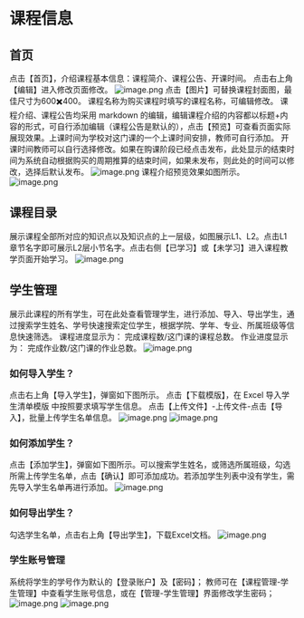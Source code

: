 # 课程信息
## 首页
点击【首页】，介绍课程基本信息：课程简介、课程公告、开课时间。
点击右上角【编辑】进入修改页面修改。
![image.png](https://cdn.nlark.com/yuque/0/2023/png/27525727/1686205687376-5d96d703-6b17-491b-ade2-e83e3dffb790.png#averageHue=%23fafafa&clientId=uec1c0108-ddf5-4&from=paste&height=271&id=ubb4a1491&originHeight=541&originWidth=1914&originalType=binary&ratio=2&rotation=0&showTitle=false&size=110366&status=done&style=none&taskId=uce274b47-7577-4c1b-974c-df92a636ef3&title=&width=957)
点击【图片】可替换课程封面图，最佳尺寸为600✖️400。
课程名称为购买课程时填写的课程名称，可编辑修改。
课程介绍、课程公告均采用 markdown 的编辑，编辑课程介绍的内容都以标题+内容的形式，可自行添加编辑（课程公告是默认的），点击【预览】可查看页面实际展现效果。上课时间为学校对这门课的一个上课时间安排，教师可自行添加。
开课时间教师可以自行选择修改。如果在购课阶段已经点击发布，此处显示的结束时间为系统自动根据购买的周期推算的结束时间，如果未发布，则此处的时间可以修改，选择后默认发布。
![image.png](https://cdn.nlark.com/yuque/0/2023/png/27525727/1686207778050-df3af4dc-c0e5-4173-b30e-8dbfd4f3cf82.png#averageHue=%23fcfcfc&clientId=uec1c0108-ddf5-4&from=paste&height=446&id=uc3a4e8f4&originHeight=891&originWidth=1440&originalType=binary&ratio=2&rotation=0&showTitle=false&size=130996&status=done&style=none&taskId=u4541666d-0bad-4a98-a32a-20efad88f43&title=&width=720)
课程介绍预览效果如图所示。
![image.png](https://cdn.nlark.com/yuque/0/2023/png/27525727/1686207934540-1f102d0d-518c-4041-bc32-1051aa4bdf1f.png#averageHue=%23fcfcfc&clientId=uec1c0108-ddf5-4&from=paste&height=439&id=udcac0ce3&originHeight=878&originWidth=1451&originalType=binary&ratio=2&rotation=0&showTitle=false&size=80003&status=done&style=none&taskId=ub553528e-c977-4257-b527-89d748d01e1&title=&width=725.5)
## 课程目录
展示课程全部所对应的知识点以及知识点的上一层级，如图展示L1、L2。点击L1章节名字即可展示L2层小节名字。点击右侧【已学习】或【未学习】进入课程教学页面开始学习。
![image.png](https://cdn.nlark.com/yuque/0/2023/png/27525727/1686213180966-5e247bb4-9bc6-42c0-b420-77ebdac332a6.png#averageHue=%23fcfcfc&clientId=u34498831-8df7-4&from=paste&height=400&id=ueb5cc5bd&originHeight=799&originWidth=1903&originalType=binary&ratio=2&rotation=0&showTitle=false&size=56410&status=done&style=none&taskId=uc6884404-45cc-4aa6-b80a-a50521ce040&title=&width=951.5)
## 学生管理
展示此课程的所有学生，可在此处查看管理学生，进行添加、导入、导出学生，通过搜索学生姓名、学号快速搜索定位学生，根据学院、学年、专业、所属班级等信息快速筛选。
课程进度显示为： 完成课程数/这门课的课程总数。
作业进度显示为： 完成作业数/这门课的作业总数。
![image.png](https://cdn.nlark.com/yuque/0/2023/png/27525727/1686214063111-c10915e9-5830-4280-bba3-23a0c77ae343.png#averageHue=%23f9f9f9&clientId=u34498831-8df7-4&from=paste&height=242&id=u92a1eea1&originHeight=484&originWidth=1694&originalType=binary&ratio=2&rotation=0&showTitle=false&size=95961&status=done&style=none&taskId=ua4972fba-802d-493d-a510-26a65499f47&title=&width=847)
### 如何导入学生？
点击右上角【导入学生】，弹窗如下图所示。
点击【下载模版】，在 Excel 导入学生清单模版 中按照要求填写学生信息。
点击【上传文件】-上传文件-点击【导入】，批量上传学生名单信息。
![image.png](https://cdn.nlark.com/yuque/0/2023/png/27525727/1686281618019-2bffc452-45c8-40c7-90c9-5e5ae55b448b.png#averageHue=%23e6e7ea&clientId=u5a203f89-2303-4&from=paste&height=290&id=lIyCy&originHeight=580&originWidth=461&originalType=binary&ratio=2&rotation=0&showTitle=false&size=29714&status=done&style=none&taskId=ud494e2ad-20f2-42d2-921c-1113b436a8f&title=&width=230.5)
![image.png](https://cdn.nlark.com/yuque/0/2023/png/27525727/1686281865419-633414b6-0c25-43b0-8fec-d73e71610719.png#averageHue=%239c9c9c&clientId=u5a203f89-2303-4&from=paste&height=222&id=u2b471984&originHeight=444&originWidth=1115&originalType=binary&ratio=2&rotation=0&showTitle=false&size=86183&status=done&style=none&taskId=u92381d25-2057-4f85-a7eb-37b2765e61e&title=&width=557.5)
### 如何添加学生？
点击【添加学生】，弹窗如下图所示。可以搜索学生姓名，或筛选所属班级，勾选所需上传学生名单，点击【确认】即可添加成功。若添加学生列表中没有学生，需先导入学生名单再进行添加。
![image.png](https://cdn.nlark.com/yuque/0/2023/png/27525727/1686282207941-7d7bacc9-96af-44e2-8d44-1aec0906aab5.png#averageHue=%23f6f6f6&clientId=u5a203f89-2303-4&from=paste&height=133&id=u3ae8606c&originHeight=266&originWidth=701&originalType=binary&ratio=2&rotation=0&showTitle=false&size=17594&status=done&style=none&taskId=u04bb1861-1cac-4883-b451-f0819d12e04&title=&width=350.5)
### 如何导出学生？
勾选学生名单，点击右上角【导出学生】，下载Excel文档。
![image.png](https://cdn.nlark.com/yuque/0/2023/png/27525727/1686282554501-b333d340-05c9-4357-a36b-6831401c4d28.png#averageHue=%238d8d8d&clientId=u5a203f89-2303-4&from=paste&height=189&id=u1016696d&originHeight=377&originWidth=1099&originalType=binary&ratio=2&rotation=0&showTitle=false&size=70512&status=done&style=none&taskId=u967299ac-64e1-41f9-949e-f66f1bd760b&title=&width=549.5)
### 学生账号管理
系统将学生的学号作为默认的【登录账户】及【密码】；
教师可在【课程管理-学生管理】中查看学生账号信息，或在【管理-学生管理】界面修改学生密码；
![image.png](https://cdn.nlark.com/yuque/0/2023/png/488641/1687678148371-73141898-5190-4dea-8fb3-8ae1332fb348.png#averageHue=%23fdfdfd&clientId=u8c7e3380-fe5d-4&from=paste&height=929&id=ub144fed5&originHeight=929&originWidth=1920&originalType=binary&ratio=1&rotation=0&showTitle=false&size=70057&status=done&style=none&taskId=u0dddb06f-c099-43ec-8110-b756b73486e&title=&width=1920)
![image.png](https://cdn.nlark.com/yuque/0/2023/png/488641/1687678167853-c7e23f2b-92fe-4153-a248-b1c821779c13.png#averageHue=%23939393&clientId=u8c7e3380-fe5d-4&from=paste&height=929&id=u1fcee8aa&originHeight=929&originWidth=1920&originalType=binary&ratio=1&rotation=0&showTitle=false&size=116478&status=done&style=none&taskId=u1a5467f8-56d0-426d-8144-497f81c4a72&title=&width=1920)
